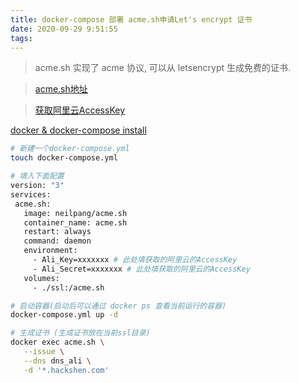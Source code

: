 ```yaml
---
title: docker-compose 部署 acme.sh申请Let's encrypt 证书
date: 2020-09-29 9:51:55
tags:
---
```


> acme.sh 实现了 acme 协议, 可以从 letsencrypt 生成免费的证书.

> [acme.sh地址](https://github.com/acmesh-official/acme.sh/wiki/Run-acme.sh-in-docker)

> [获取阿里云AccessKey](https://usercenter.console.aliyun.com/?spm=5176.12818093.nav-right.dak.488716d0qgnmuw#/manage/ak)

[docker & docker-compose install](https://github.com/hackshen/hdoc/blob/master/document/centos_env.md#install-docker)


 ```bash
# 新建一个docker-compose.yml 
touch docker-compose.yml

# 填入下面配置
version: "3"
services:
  acme.sh:
    image: neilpang/acme.sh
    container_name: acme.sh
    restart: always
    command: daemon
    environment:
      - Ali_Key=xxxxxxx # 此处填获取的阿里云的AccessKey
      - Ali_Secret=xxxxxxx # 此处填获取的阿里云的AccessKey
    volumes:
      - ./ssl:/acme.sh

# 启动容器(启动后可以通过 docker ps 查看当前运行的容器)
docker-compose.yml up -d

# 生成证书 (生成证书放在当前ssl目录)
docker exec acme.sh \
    --issue \
    --dns dns_ali \
    -d '*.hackshen.com' 
```


